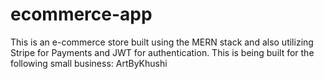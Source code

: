 # ecommerce-app
This is an e-commerce store built using the MERN stack and also utilizing Stripe for Payments and JWT for authentication. 
This is being built for the following small business: ArtByKhushi 
